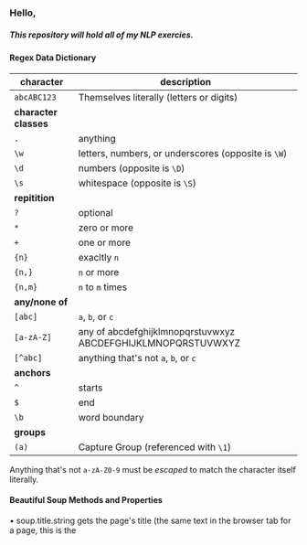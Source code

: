 ### Hello,

##### This repository will hold all of my NLP exercies.


#### Regex Data Dictionary

| character             | description                                                 |
| ---------             | -----------                                                 |
| `abcABC123`           | Themselves literally (letters or digits)                    |
| **character classes** |                                                             |
| `.`                   | anything                                                    |
| `\w`                  | letters, numbers, or underscores (opposite is `\W`)         |
| `\d`                  | numbers (opposite is `\D`)                                  |
| `\s`                  | whitespace (opposite is `\S`)                               |
| **repitition**        |                                                             |
| `?`                   | optional                                                    |
| `*`                   | zero or more                                                |
| `+`                   | one or more                                                 |
| `{n}`                 | exacltly `n`                                                |
| `{n,}`                | `n` or more                                                 |
| `{n,m}`               | `n` to `m` times                                            |
| **any/none of**       |                                                             |
| `[abc]`               | `a`, `b`, or `c`                                            |
| `[a-zA-Z]`            | any of abcdefghijklmnopqrstuvwxyz ABCDEFGHIJKLMNOPQRSTUVWXYZ|
| `[^abc]`              | anything that's not `a`, `b`, or `c`                        |
|**anchors**            |                                                             |
| `^`                   | starts                                                      |
| `$`                   | end                                                         |
| `\b`                  | word boundary                                               |
| **groups**            |                                                             |
| `(a)`                 | Capture Group (referenced with `\1`)                        |

Anything that's not `a-zA-Z0-9` must be *escaped* to match the character itself
literally.


#### Beautiful Soup Methods and Properties

• soup.title.string gets the page's title (the same text in the browser tab for a page, this is the <title> element
• soup.prettify() is useful to print in case you want to see the HTML
• soup.find_all("a") find all the anchor tags, or whatever argument is specified.
• soup.find("h1") finds the first matching element
• soup.get_text() gets the text from within a matching piece of soup/HTML
• The soup.select() method takes in a CSS selector as a string and returns all matching elements. super useful
